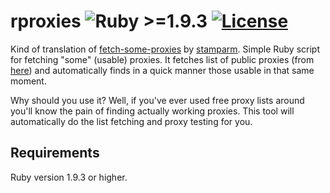 rproxies ![Ruby >=1.9.3](https://img.shields.io/badge/Ruby-%3E%3D1.9.3-green.svg) [![License](https://img.shields.io/github/license/mashape/apistatus.svg)](https://github.com/SValkanov/rproxies/blob/master/LICENSE.txt)
====

Kind of translation of [fetch-some-proxies](https://github.com/stamparm/fetch-some-proxies) by [stamparm](https://github.com/stamparm).
Simple Ruby script for fetching "some" (usable) proxies. It fetches list of public proxies (from [here](https://hidester.com)) and automatically finds in a quick manner those usable in that same moment.

Why should you use it? Well, if you've ever used free proxy lists around you'll know the pain of finding actually working proxies. This tool will automatically do the list fetching and proxy testing for you.



Requirements
----

Ruby version 1.9.3 or higher.
